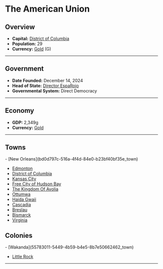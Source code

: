 <!--UNDEDITED FILE, remove this entire line if this file has been edited!-->
# <!--NAME-->The American Union<!--NAME-->

## Overview

- **Capital:** <!--CAPITAL_LINK-->[District of Columbia](757d86df-61ea-47c9-863a-4bb9dfa61627_town)<!--CAPITAL_LINK-->
- **Population:** <!--POPULATION-->29<!--POPULATION-->
- **Currency:** <!--CURRENCY_LINK-->[Gold](Gold_currency)<!--CURRENCY_LINK--> (<!--CURRENCY_ABV-->G<!--CURRENCY_ABV-->)

---

## Government

- **Date Founded:** <!--FOUNDED-->December 14, 2024<!--FOUNDED-->
- **Head of State:** <!--LEADER_TITLE_LINK-->[Director EspaRojo](EspaRojo_user)<!--LEADER_TITLE_LINK-->
- **Governmental System:** <!--GOVERNMENT-->Direct Democracy<!--GOVERNMENT-->

---

## Economy

- **GDP:** <!--GDP-->2,349g<!--GDP-->
- **Currency:** <!--CURRENCY_LINK-->[Gold](Gold_currency)<!--CURRENCY_LINK-->

---

## Towns

<!--TOWNS-->- [New Orleans](bd0d797c-516a-4f4d-84e0-b23bf40bf35e_town)
- [Edmonton](a5f63543-534b-4d35-9324-f0596f5560a7_town)
- [District of Columbia](757d86df-61ea-47c9-863a-4bb9dfa61627_town)
- [Kansas City](744ddfb6-6d97-41bb-a0d0-f9f49b1dbfbb_town)
- [Free City of Hudson Bay](301f0c38-61ed-4765-8047-c2b50613d4b3_town)
- [The Kingdom Of Avolia](12daf07b-508c-4b78-999f-b68a7377559b_town)
- [Ottumwa](56161ab2-b40d-4d66-bdd6-b395673852e7_town)
- [Haida Gwaii](ccf55b8d-90bf-4569-8c04-73cb8ce5c491_town)
- [Cascadia](a2ccc2ce-a59b-438f-bb76-71e69b7e5c64_town)
- [Breslau](c33de00e-fb33-44de-8d53-1059d17eb2bf_town)
- [Bismarck](37be24d0-e3ab-4c7f-8d78-09f48d133ede_town)
- [Virginia](d1592874-c8c6-46b9-b82e-3f86db27ce07_town)<!--TOWNS-->

## Colonies

<!--COLONIES-->- [Wakanda](55783011-5449-4b59-b4e5-8b7e50662462_town)
- [Little Rock](534ba8aa-08f4-4349-a3cb-c324d6c079e5_town)<!--COLONIES-->

---